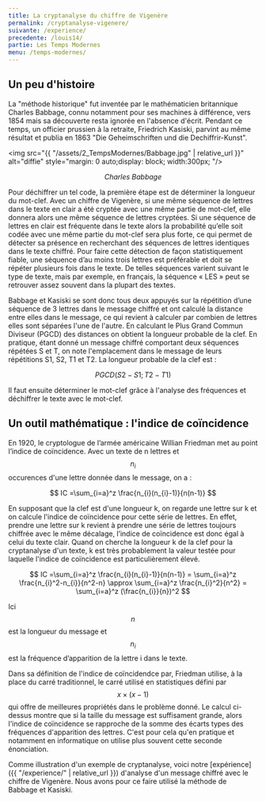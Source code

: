 ```yaml
---
title: La cryptanalyse du chiffre de Vigenère
permalink: /cryptanalyse-vigenere/
suivante: /experience/
precedente: /louis14/
partie: Les Temps Modernes
menu: /temps-modernes/
---
```


## Un peu d'histoire

La "méthode historique" fut inventée par le mathématicien britannique Charles Babbage, connu notamment pour ses machines à différence, vers 1854 mais sa découverte resta ignorée en l'absence d'écrit. Pendant ce temps, un officier prussien à la retraite, Friedrich Kasiski, parvint au même résultat et publia en 1863 "Die Geheimschriften und die Dechiffrir-Kunst".


<img src="{{ "/assets/2_TempsModernes/Babbage.jpg" | relative_url }}" alt="diffie" style="margin: 0 auto;display: block; width:300px; "/>
<p align="center"> <em> Charles Babbage </em> </p>

Pour déchiffrer un tel code, la première étape est de déterminer la longueur du mot-clef. Avec un chiffre de Vigenère, si une même séquence de lettres dans le texte en clair a été cryptée avec une même partie de mot-clef, elle donnera alors une même séquence de lettres cryptées. Si une séquence de lettres en clair est fréquente dans le texte alors la probabilité qu’elle soit codée avec une même partie du mot-clef sera plus forte, ce qui permet de détecter sa présence en recherchant des séquences de lettres identiques dans le texte chiffré. Pour faire cette détection de façon statistiquement fiable, une séquence d’au moins trois lettres est préférable et doit se répéter plusieurs fois dans le texte. De telles séquences varient suivant le type de texte, mais par exemple, en français, la séquence « LES » peut se retrouver assez souvent dans la plupart des textes.

Babbage et Kasiski se sont donc tous deux appuyés sur la répétition d’une séquence de 3 lettres dans le message chiffré et ont calculé la distance entre elles dans le message, ce qui revient à calculer par combien de lettres elles sont séparées l'une de l'autre. En calculant le Plus Grand Commun Diviseur (PGCD) des distances on obtient la longueur probable de la clef.
En pratique, étant donné un message chiffré comportant deux séquences répétées S et T, on note l'emplacement dans le message de leurs répétitions S1, S2, T1 et T2. La longueur probable de la clef est :

$$ PGCD (S2-S1 ; T2-T1) $$

Il faut ensuite déterminer le mot-clef grâce à l'analyse des fréquences et déchiffrer le texte avec le mot-clef.

## Un outil mathématique : l'indice de coïncidence

En 1920, le cryptologue de l’armée américaine Willian Friedman met au point l’indice de coïncidence. Avec un texte de n lettres et $$ n_{i} $$ occurences d'une lettre donnée dans le message, on a :

$$ IC =\sum_{i=a}^z \frac{n_{i}(n_{i}-1)}{n(n-1)} $$

En supposant que la clef est d'une longueur k, on regarde une lettre sur k et on calcule l'indice de coïncidence pour cette série de lettres. En effet, prendre une lettre sur k revient à prendre une série de lettres toujours chiffrée avec le même décalage, l’indice de coïncidence est donc égal à celui du texte clair. Quand on cherche la longueur k de la clef pour la cryptanalyse d'un texte, k est très probablement la valeur testée pour laquelle l'indice de coïncidence est particulièrement élevé. 

$$ IC =\sum_{i=a}^z \frac{n_{i}(n_{i}-1)}{n(n-1)} = \sum_{i=a}^z \frac{n_{i}^2-n_{i}}{n^2-n} \approx \sum_{i=a}^z \frac{n_{i}^2}{n^2} = \sum_{i=a}^z (\frac{n_{i}}{n})^2 $$


Ici $$ n $$ est la longueur du message et $$ n_{i} $$ est la fréquence d’apparition de la lettre i dans le texte.

Dans sa définition de l'indice de coïncidendce par, Friedman utilise, à la place du carré traditionnel, le carré utilisé en statistiques défini par $$ x \times (x-1) $$ qui offre de meilleures propriétés dans le problème donné. Le calcul ci-dessus montre que si la taille du message est suffisament grande, alors l'indice de coïncidence se rapproche de la somme des écarts types des fréquences d'apparition des lettres. C'est pour cela qu'en pratique et notamment en informatique on utilise plus souvent cette seconde énonciation.

Comme illustration d'un exemple de cryptanalyse, voici notre [expérience]({{ "/experience/" | relative_url }}) d'analyse d'un message chiffré avec le chiffre de Vigenère. Nous avons pour ce faire utilisé la méthode de Babbage et Kasiski.
